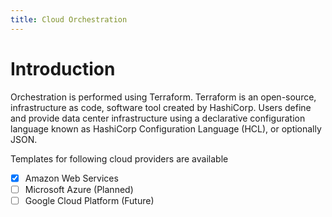 ```yaml
---
title: Cloud Orchestration
---
```


# Introduction

Orchestration is performed using Terraform.
Terraform is an open-source, infrastructure as code, software tool created by HashiCorp. Users define and provide data center infrastructure using a declarative configuration language known as HashiCorp Configuration Language (HCL), or optionally JSON.

Templates for following cloud providers are available
- [x] Amazon Web Services
- [ ] Microsoft Azure (Planned)
- [ ] Google Cloud Platform (Future)